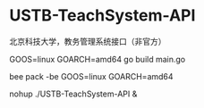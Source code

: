 
# USTB-TeachSystem-API
北京科技大学，教务管理系统接口（非官方）

GOOS=linux GOARCH=amd64 go build main.go

bee pack -be GOOS=linux GOARCH=amd64

nohup ./USTB-TeachSystem-API &